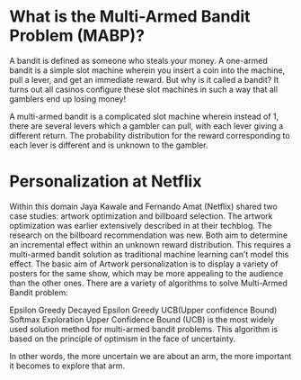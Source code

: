 <h1>What is the Multi-Armed Bandit Problem (MABP)?</h1> 
A bandit is defined as someone who steals your money. A one-armed bandit is a simple slot machine wherein you insert a coin into the machine, pull a lever, and get an immediate reward. But why is it called a bandit? It turns out all casinos configure these slot machines in such a way that all gamblers end up losing money!

A multi-armed bandit is a complicated slot machine wherein instead of 1, there are several levers which a gambler can pull, with each lever giving a different return. The probability distribution for the reward corresponding to each lever is different and is unknown to the gambler.

<h1>Personalization at Netflix</h1> 
Within this domain Jaya Kawale and Fernando Amat (Netflix) shared two case studies: artwork optimization and billboard selection. The artwork optimization was earlier extensively described in at their techblog. The research on the billboard recommendation was new. Both aim to determine an incremental effect within an unknown reward distribution. This requires a multi-armed bandit solution as traditional machine learning can’t model this effect.
The basic aim of Artwork personalization is to display a variety of posters for the same show, which may be more appealing to the audience than the other ones.
There are a variety of algorithms to solve Multi-Armed Bandit problem:

Epsilon Greedy
Decayed Epsilon Greedy
UCB(Upper confidence Bound)
Softmax Exploration
Upper Confidence Bound (UCB) is the most widely used solution method for multi-armed bandit problems. This algorithm is based on the principle of optimism in the face of uncertainty.

In other words, the more uncertain we are about an arm, the more important it becomes to explore that arm.
